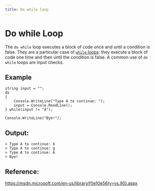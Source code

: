 ```yaml
---
title: Do while loop
---
```


# Do while Loop

The `do while` loop executes a block of code once and until a condition is false. They are a particular case of <a href='https://guide.freecodecamp.org/csharp/while-loop' target='_blank' rel='nofollow'>`while` loops</a>: they execute a block of code one time and then until the condition is false. A common use of `do while` loops are input checks.

## Example
```
string input = "";
do
{
	Console.WriteLine("Type A to continue: ");
	input = Console.ReadLine();
} while(input != "A");

Console.WriteLine("Bye!");
```

## Output:
```
> Type A to continue: b
> Type A to continue: g
> Type A to continue: A
> Bye!
```

## Reference:
https://msdn.microsoft.com/en-us/library/f0e10e56(v=vs.90).aspx
